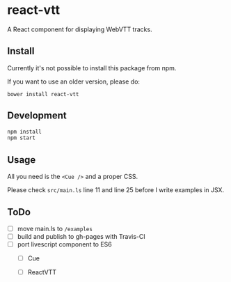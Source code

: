 # react-vtt

A React component for displaying WebVTT tracks.

## Install

Currently it's not possible to install this package from npm.

If you want to use an older version, please do:

```
bower install react-vtt
```

## Development

```bash
npm install
npm start
```

## Usage

All you need is the `<Cue />` and a proper CSS.

Please check `src/main.ls` line 11 and line 25 before I write examples in JSX.

## ToDo

* [ ] move main.ls to `/examples`
* [ ] build and publish to gh-pages with Travis-CI
* [ ] port livescript component to ES6
  * [ ] Cue
  * [ ] ReactVTT

